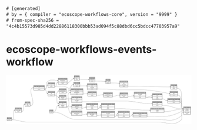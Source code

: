 ```
# [generated]
# by = { compiler = "ecoscope-workflows-core", version = "9999" }
# from-spec-sha256 = "4c4b15573d985d4dd22886118300bbb53ad094f5c88dbd6cc5bdcc47703957a9"

```
# ecoscope-workflows-events-workflow

![](graph.png)
